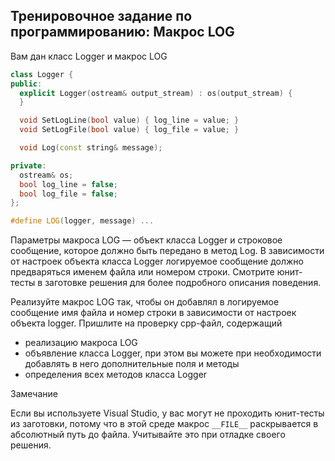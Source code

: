 ## Тренировочное задание по программированию: Макрос LOG

Вам дан класс Logger и макрос LOG
```cpp
class Logger {
public:
  explicit Logger(ostream& output_stream) : os(output_stream) {
  }

  void SetLogLine(bool value) { log_line = value; }
  void SetLogFile(bool value) { log_file = value; }

  void Log(const string& message);

private:
  ostream& os;
  bool log_line = false;
  bool log_file = false;
};

#define LOG(logger, message) ...
```

Параметры макроса LOG — объект класса Logger и строковое сообщение, которое должно быть передано в метод Log. В зависимости от настроек объекта класса Logger логируемое сообщение должно предваряться именем файла или номером строки. Смотрите юнит-тесты в заготовке решения для более подробного описания поведения.

Реализуйте макрос LOG так, чтобы он добавлял в логируемое сообщение имя файла и номер строки в зависимости от настроек объекта logger. Пришлите на проверку cpp-файл, содержащий

* реализацию макроса LOG
* объявление класса Logger, при этом вы можете при необходимости добавлять в него дополнительные поля и методы
* определения всех методов класса Logger

Замечание

Если вы используете Visual Studio, у вас могут не проходить юнит-тесты из заготовки, потому что в этой среде макрос ```__FILE__``` раскрывается в абсолютный путь до файла. Учитывайте это при отладке своего решения.
